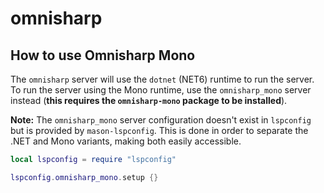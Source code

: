 # omnisharp

## How to use Omnisharp Mono

The `omnisharp` server will use the `dotnet` (NET6) runtime to run the server. To run the server using the Mono runtime,
use the `omnisharp_mono` server instead (**this requires the `omnisharp-mono` package to be installed**).

**Note:** The `omnisharp_mono` server configuration doesn't exist in `lspconfig` but is provided by `mason-lspconfig`.
This is done in order to separate the .NET and Mono variants, making both easily accessible.

```lua
local lspconfig = require "lspconfig"

lspconfig.omnisharp_mono.setup {}
```

